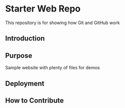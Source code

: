 # Starter Web Repo

This repository is for showing how Git and GitHub work

## Introduction


## Purpose

Sample website with plenty of files for demos

## Deployment


## How to Contribute
